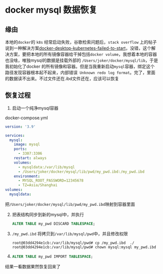 # docker mysql 数据恢复


## 缘由

本地的`docker`的 `k8s` 经常启动失败，谷歌检索问题后，`stack overflow` 上的帖子说到一种解决方案[docker-desktop-kubernetes-failed-to-start](https://stackoverflow.com/questions/63312861/docker-desktop-kubernetes-failed-to-start)，没错，这个解决方案，要把本地的所有镜像容器给干掉包括`docker volume`，我想着本地的容器也没啥，唯独mysql的数据是挂载外部的 `/Users/joker/docker/mysql/lib`，于是我初始化了docker 的所有镜像和容器。但是当我重新启动`mysql`容器，绑定这个路径发现容器根本起不起来，内部错误` Unknown redo log format`。完了，里面的数据读不出来。不过文件还在.ibd文件还在，应该可以恢复



## 恢复过程

1. 启动一个纯净mysql容器

docker-compose.yml

```yaml
version: '3.9'

services:
  mysql:
    image: mysql
    ports:
      - 3307:3306
    restart: always
    volumes:
      - mysqldata:/var/lib/mysql
      - /Users/joker/docker/mysql/lib/pwd/my_pwd.ibd:/my_pwd.ibd
    environment:
      - MYSQL_ROOT_PASSWORD=12345678
      - TZ=Asia/Shanghai
volumes:
  mysqldata:
```

把`/Users/joker/docker/mysql/lib/pwd/my_pwd.ibd`映射到容器里面

2. 把表结构同步到新的mysql中，并执行

   ```sql
   ALTER TABLE my_pwd DISCARD TABLESPACE; 
   ```

3. `/my_pwd.ibd` 将拷贝到`/var/lib/mysql/pwd`中，并且修改权限

   ```
   root@03dd4294e1cb:/var/lib/mysql/pwd# cp /my_pwd.ibd  ./
   root@03dd4294e1cb:/var/lib/mysql/pwd# chown mysql:mysql my_pwd.ibd
   ```

4. ```sql
   ALTER TABLE my_pwd IMPORT TABLESPACE;
   ```

结果一看数据果然恢复回来了




